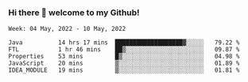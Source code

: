 ### Hi there 👋 welcome to my Github! 

<!--START_SECTION:waka-->
```text
Week: 04 May, 2022 - 10 May, 2022

Java          14 hrs 17 mins  ███████████████████▓░░░░░   79.22 % 
FTL           1 hr 46 mins    ██▒░░░░░░░░░░░░░░░░░░░░░░   09.87 % 
Properties    53 mins         █▒░░░░░░░░░░░░░░░░░░░░░░░   04.98 % 
JavaScript    20 mins         ▒░░░░░░░░░░░░░░░░░░░░░░░░   01.89 % 
IDEA_MODULE   19 mins         ▒░░░░░░░░░░░░░░░░░░░░░░░░   01.81 % 
```
<!--END_SECTION:waka-->
